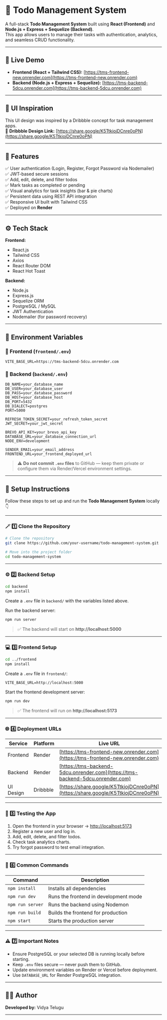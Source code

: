 # 📝 Todo Management System

A full-stack **Todo Management System** built using **React (Frontend)** and **Node.js + Express + Sequelize (Backend)**.  
This app allows users to manage their tasks with authentication, analytics, and seamless CRUD functionality.

---

## 🚀 Live Demo

- **Frontend (React + Tailwind CSS):** [https://tms-frontend-new.onrender.com](https://tms-frontend-new.onrender.com)
- **Backend (Node.js + Express + Sequelize):** [https://tms-backend-5dcu.onrender.com](https://tms-backend-5dcu.onrender.com)

---

## 🎨 UI Inspiration

This UI design was inspired by a Dribbble concept for task management apps.  
🔗 **Dribbble Design Link:** [https://share.google/K5TtkiojDCnre0oPN](https://share.google/K5TtkiojDCnre0oPN)

---

## 🧩 Features

✅ User authentication (Login, Register, Forgot Password via Nodemailer)  
✅ JWT-based secure sessions  
✅ Add, edit, delete, and filter todos  
✅ Mark tasks as completed or pending  
✅ Visual analytics for task insights (bar & pie charts)  
✅ Persistent data using REST API integration  
✅ Responsive UI built with Tailwind CSS  
✅ Deployed on **Render**

---

## ⚙️ Tech Stack

**Frontend:**

- React.js
- Tailwind CSS
- Axios
- React Router DOM
- React Hot Toast

**Backend:**

- Node.js
- Express.js
- Sequelize ORM
- PostgreSQL / MySQL
- JWT Authentication
- Nodemailer (for password recovery)

---

## 🔐 Environment Variables

### 🔸 Frontend (`frontend/.env`)

```env
VITE_BASE_URL=https://tms-backend-5dcu.onrender.com
```

### 🔸 Backend (`backend/.env`)

```env
DB_NAME=your_database_name
DB_USER=your_database_user
DB_PASS=your_database_password
DB_HOST=your_database_host
DB_PORT=5432
DB_DIALECT=postgres
PORT=5000

REFRESH_TOKEN_SECRET=your_refresh_token_secret
JWT_SECRET=your_jwt_secret

BREVO_API_KEY=your_brevo_api_key
DATABASE_URL=your_database_connection_url
NODE_ENV=development

SENDER_EMAIL=your_email_address
FRONTEND_URL=your_frontend_deployed_url
```

> ⚠️ **Do not commit `.env` files** to GitHub — keep them private or configure them via Render/Vercel environment settings.

---

## 🧰 Setup Instructions

Follow these steps to set up and run the **Todo Management System** locally 👇

---

### 🪄 1️⃣ Clone the Repository

```bash
# Clone the repository
git clone https://github.com/your-username/todo-management-system.git

# Move into the project folder
cd todo-management-system
```

---

### ⚙️ 2️⃣ Backend Setup

```bash
cd backend
npm install
```

Create a `.env` file in `backend/` with the variables listed above.

Run the backend server:

```bash
npm run server
```

> ✅ The backend will start on **http://localhost:5000**

---

### 💻 3️⃣ Frontend Setup

```bash
cd ../frontend
npm install
```

Create a `.env` file in `frontend/`:

```env
VITE_BASE_URL=http://localhost:5000
```

Start the frontend development server:

```bash
npm run dev
```

> ✅ The frontend will run on **http://localhost:5173**

---

### 🌐 4️⃣ Deployment URLs

| Service   | Platform | Live URL                                                                         |
| --------- | -------- | -------------------------------------------------------------------------------- |
| Frontend  | Render   | [https://tms-frontend-new.onrender.com](https://tms-frontend-new.onrender.com)   |
| Backend   | Render   | [https://tms-backend-5dcu.onrender.com](https://tms-backend-5dcu.onrender.com)   |
| UI Design | Dribbble | [https://share.google/K5TtkiojDCnre0oPN](https://share.google/K5TtkiojDCnre0oPN) |

---

### 🧪 5️⃣ Testing the App

1. Open the frontend in your browser → [http://localhost:5173](http://localhost:5173)
2. Register a new user and log in.
3. Add, edit, delete, and filter todos.
4. Check task analytics charts.
5. Try forgot password to test email integration.

---

### 🧹 6️⃣ Common Commands

| Command          | Description                           |
| ---------------- | ------------------------------------- |
| `npm install`    | Installs all dependencies             |
| `npm run dev`    | Runs the frontend in development mode |
| `npm run server` | Runs the backend using Nodemon        |
| `npm run build`  | Builds the frontend for production    |
| `npm start`      | Starts the production server          |

---

### ⚠️ 7️⃣ Important Notes

- Ensure PostgreSQL or your selected DB is running locally before starting.
- Keep `.env` files secure — never push them to GitHub.
- Update environment variables on Render or Vercel before deployment.
- Use `DATABASE_URL` for Render PostgreSQL integration.

---

## 🧑‍💻 Author

**Developed by:** Vidya Telugu

---
